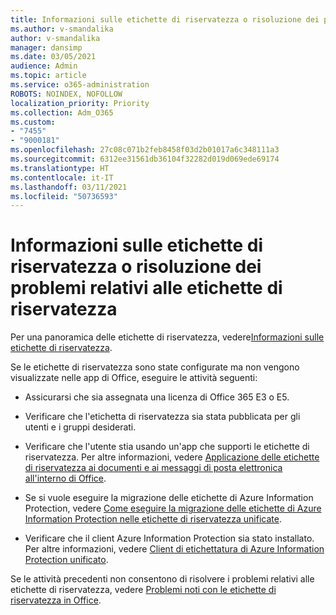 ```yaml
---
title: Informazioni sulle etichette di riservatezza o risoluzione dei problemi relativi alle etichette di riservatezza
ms.author: v-smandalika
author: v-smandalika
manager: dansimp
ms.date: 03/05/2021
audience: Admin
ms.topic: article
ms.service: o365-administration
ROBOTS: NOINDEX, NOFOLLOW
localization_priority: Priority
ms.collection: Adm_O365
ms.custom:
- "7455"
- "9000181"
ms.openlocfilehash: 27c08c071b2feb8458f03d2b01017a6c348111a3
ms.sourcegitcommit: 6312ee31561db36104f32282d019d069ede69174
ms.translationtype: HT
ms.contentlocale: it-IT
ms.lasthandoff: 03/11/2021
ms.locfileid: "50736593"
---
```

# <a name="learn-about-or-troubleshoot-sensitivity-labels"></a>Informazioni sulle etichette di riservatezza o risoluzione dei problemi relativi alle etichette di riservatezza

Per una panoramica delle etichette di riservatezza, vedere[Informazioni sulle etichette di riservatezza](https://docs.microsoft.com/microsoft-365/compliance/sensitivity-labels).

Se le etichette di riservatezza sono state configurate ma non vengono visualizzate nelle app di Office, eseguire le attività seguenti:

- Assicurarsi che sia assegnata una licenza di Office 365 E3 o E5.

- Verificare che l'etichetta di riservatezza sia stata pubblicata per gli utenti e i gruppi desiderati.

- Verificare che l'utente stia usando un'app che supporti le etichette di riservatezza. Per altre informazioni, vedere [Applicazione delle etichette di riservatezza ai documenti e ai messaggi di posta elettronica all'interno di Office](https://support.microsoft.com/topic/apply-sensitivity-labels-to-your-files-and-email-in-office-2f96e7cd-d5a4-403b-8bd7-4cc636bae0f9).

- Se si vuole eseguire la migrazione delle etichette di Azure Information Protection, vedere [Come eseguire la migrazione delle etichette di Azure Information Protection nelle etichette di riservatezza unificate](https://docs.microsoft.com/azure/information-protection/configure-policy-migrate-labels).

- Verificare che il client Azure Information Protection sia stato installato. Per altre informazioni, vedere [Client di etichettatura di Azure Information Protection unificato](https://docs.microsoft.com/azure/information-protection/rms-client/unifiedlabelingclient-version-release-history).

Se le attività precedenti non consentono di risolvere i problemi relativi alle etichette di riservatezza, vedere [Problemi noti con le etichette di riservatezza in Office](https://support.microsoft.com/topic/known-issues-with-sensitivity-labels-in-office-b169d687-2bbd-4e21-a440-7da1b2743edc).
